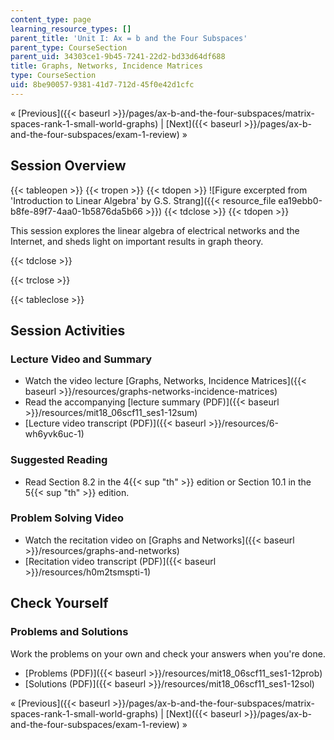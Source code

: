 ```yaml
---
content_type: page
learning_resource_types: []
parent_title: 'Unit I: Ax = b and the Four Subspaces'
parent_type: CourseSection
parent_uid: 34303ce1-9b45-7241-22d2-bd33d64df688
title: Graphs, Networks, Incidence Matrices
type: CourseSection
uid: 8be90057-9381-41d7-712d-45f0e42d1cfc
---
```


« [Previous]({{< baseurl >}}/pages/ax-b-and-the-four-subspaces/matrix-spaces-rank-1-small-world-graphs) | [Next]({{< baseurl >}}/pages/ax-b-and-the-four-subspaces/exam-1-review) »

Session Overview
----------------

{{< tableopen >}}
{{< tropen >}}
{{< tdopen >}}
![Figure excerpted from 'Introduction to Linear Algebra' by G.S. Strang]({{< resource_file ea19ebb0-b8fe-89f7-4aa0-1b5876da5b66 >}})
{{< tdclose >}}
{{< tdopen >}}


This session explores the linear algebra of electrical networks and the Internet, and sheds light on important results in graph theory.


{{< tdclose >}}

{{< trclose >}}

{{< tableclose >}}

Session Activities
------------------

### Lecture Video and Summary

*   Watch the video lecture [Graphs, Networks, Incidence Matrices]({{< baseurl >}}/resources/graphs-networks-incidence-matrices)
*   Read the accompanying [lecture summary (PDF)]({{< baseurl >}}/resources/mit18_06scf11_ses1-12sum)
*   [Lecture video transcript (PDF)]({{< baseurl >}}/resources/6-wh6yvk6uc-1)

### Suggested Reading

*   Read Section 8.2 in the 4{{< sup "th" >}} edition or Section 10.1 in the 5{{< sup "th" >}} edition.

### Problem Solving Video

*   Watch the recitation video on [Graphs and Networks]({{< baseurl >}}/resources/graphs-and-networks)
*   [Recitation video transcript (PDF)]({{< baseurl >}}/resources/h0m2tsmspti-1)

Check Yourself
--------------

### Problems and Solutions

Work the problems on your own and check your answers when you're done.

*   [Problems (PDF)]({{< baseurl >}}/resources/mit18_06scf11_ses1-12prob)
*   [Solutions (PDF)]({{< baseurl >}}/resources/mit18_06scf11_ses1-12sol)

« [Previous]({{< baseurl >}}/pages/ax-b-and-the-four-subspaces/matrix-spaces-rank-1-small-world-graphs) | [Next]({{< baseurl >}}/pages/ax-b-and-the-four-subspaces/exam-1-review) »